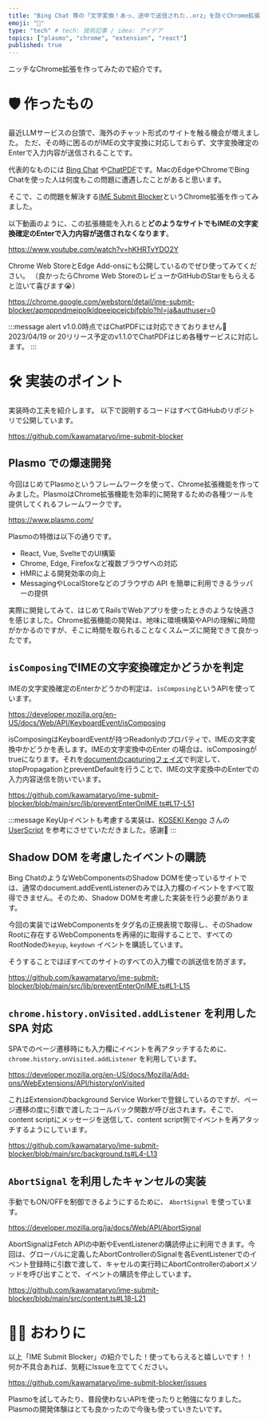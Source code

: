 ```yaml
---
title: "Bing Chat 等の「文字変換！あっ、途中で送信された..orz」を防ぐChrome拡張を作ってみた"
emoji: "📮"
type: "tech" # tech: 技術記事 / idea: アイデア
topics: ["plasmo", "chrome", "extension", "react"]
published: true
---
```


ニッチなChrome拡張を作ってみたので紹介です。

# 🛡️ 作ったもの

最近LLMサービスの台頭で、海外のチャット形式のサイトを触る機会が増えました。
ただ、その時に困るのがIMEの文字変換に対応しておらず、文字変換確定のEnterで入力内容が送信されることです。

代表的なものには [Bing Chat](https://www.bing.com/search?toWww=1&redig=CDB971D55565482980C9FA1024AA750F&q=Bing+AI&showconv=1) や[ChatPDF](https://www.chatpdf.com/)です。MacのEdgeやChromeでBing Chatを使った人は何度もこの問題に遭遇したことがあると思います。

そこで、この問題を解決する[IME Submit Blocker]()というChrome拡張を作ってみました。

以下動画のように、この拡張機能を入れると**どのようなサイトでもIMEの文字変換確定のEnterで入力内容が送信されなくなります**。

https://www.youtube.com/watch?v=hKHRTvYDO2Y

Chrome Web StoreとEdge Add-onsにも公開しているのでぜひ使ってみてください。
（良かったらChrome Web StoreのレビューかGitHubのStarをもらえると泣いて喜びます😭）

https://chrome.google.com/webstore/detail/ime-submit-blocker/apmppndmejpolkldpeeipcejcbjfpblo?hl=ja&authuser=0

:::message alert
v1.0.0時点ではChatPDFには対応できておりません🙏 2023/04/19 or 20リリース予定のv1.1.0でChatPDFはじめ各種サービスに対応します。
:::

# 🛠️ 実装のポイント

実装時の工夫を紹介します。
以下で説明するコードはすべてGitHubのリポジトリで公開しています。

https://github.com/kawamataryo/ime-submit-blocker

## Plasmo での爆速開発

今回はじめてPlasmoというフレームワークを使って、Chrome拡張機能を作ってみました。PlasmoはChrome拡張機能を効率的に開発するための各種ツールを提供してくれるフレームワークです。

https://www.plasmo.com/

Plasmoの特徴は以下の通りです。

- React, Vue, SvelteでのUI構築
- Chrome, Edge, Firefoxなど複数ブラウザへの対応
- HMRによる開発効率の向上
- MessagingやLocalStoreなどのブラウザの API を簡単に利用できるラッパーの提供

実際に開発してみて、はじめてRailsでWebアプリを使ったときのような快適さを感じました。Chrome拡張機能の開発は、地味に環境構築やAPIの理解に時間がかかるのですが、そこに時間を取られることなくスムーズに開発できて良かったです。


## `isComposing`でIMEの文字変換確定かどうかを判定
IMEの文字変換確定のEnterかどうかの判定は、`isComposing`というAPIを使っています。

https://developer.mozilla.org/en-US/docs/Web/API/KeyboardEvent/isComposing

isComposingはKeyboardEventが持つReadonlyのプロパティで、IMEの文字変換中かどうかを表します。IMEの文字変換中のEnter の場合は、isComposingがtrueになります。それを[documentのcapturingフェイズ](https://ja.javascript.info/bubbling-and-capturing#ref-28)で判定して、stopPropagationとpreventDefaultを行うことで、IMEの文字変換中のEnterでの入力内容送信を防いでいます。

https://github.com/kawamataryo/ime-submit-blocker/blob/main/src/lib/preventEnterOnIME.ts#L17-L51

:::message
KeyUpイベントも考慮する実装は、[KOSEKI Kengo](https://gist.github.com/koseki) さんの [UserScript](https://gist.github.com/koseki/d377f8f2e6df6655a1e160a4e03421d1) を参考にさせていただきました。感謝🙏
:::


## Shadow DOM を考慮したイベントの購読
Bing ChatのようなWebComponentsのShadow DOMを使っているサイトでは、通常のdocument.addEventListenerのみでは入力欄のイベントをすべて取得できません。そのため、Shadow DOMを考慮した実装を行う必要があります。

今回の実装ではWebComponentsをタグ名の正規表現で取得し、そのShadow Rootに存在するWebComponentsを再帰的に取得することで、すべてのRootNodeの`keyup`, `keydown` イベントを購読しています。

そうすることでほぼすべてのサイトのすべての入力欄での誤送信を防ぎます。

https://github.com/kawamataryo/ime-submit-blocker/blob/main/src/lib/preventEnterOnIME.ts#L1-L15


## `chrome.history.onVisited.addListener` を利用した SPA 対応
SPAでのページ遷移時にも入力欄にイベントを再アタッチするために、`chrome.history.onVisited.addListener` を利用しています。

https://developer.mozilla.org/en-US/docs/Mozilla/Add-ons/WebExtensions/API/history/onVisited

これはExtensionのbackground Service Workerで登録しているのですが、ページ遷移の度に引数で渡したコールバック関数が呼び出されます。そこで、content scriptにメッセージを送信して、content script側でイベントを再アタッチするようにしています。

https://github.com/kawamataryo/ime-submit-blocker/blob/main/src/background.ts#L4-L13

## `AbortSignal` を利用したキャンセルの実装
手動でもON/OFFを制御できるようにするために、 `AbortSignal` を使っています。

https://developer.mozilla.org/ja/docs/Web/API/AbortSignal

AbortSignalはFetch APIの中断やEventListenerの購読停止に利用できます。今回は、グローバルに定義したAbortControllerのSignalを各EventListenerでのイベント登録時に引数で渡して、キャセルの実行時にAbortControllerのabortメソッドを呼び出すことで、イベントの購読を停止しています。

https://github.com/kawamataryo/ime-submit-blocker/blob/main/src/content.ts#L18-L21


# 💁‍♂️ おわりに

以上「IME Submit Blocker」の紹介でした！使ってもらえると嬉しいです！！
何か不具合あれば、気軽にIssueを立ててください。

https://github.com/kawamataryo/ime-submit-blocker/issues

Plasmoを試してみたり、普段使わないAPIを使ったりと勉強になりました。Plasmoの開発体験はとても良かったので今後も使っていきたいです。
